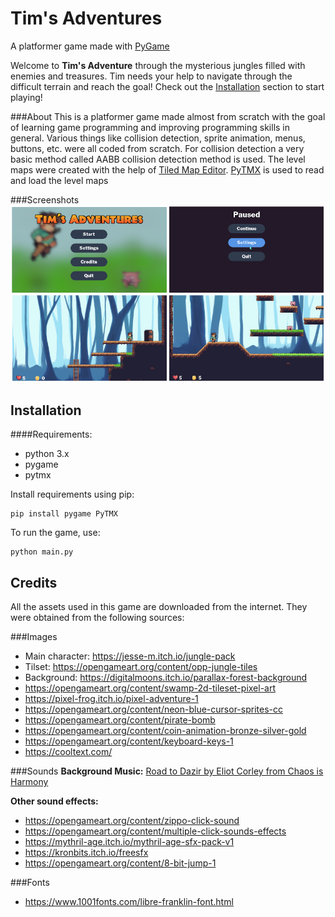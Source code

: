 Tim's Adventures
================

A platformer game made with [PyGame](www.pygame.org)

Welcome to **Tim's Adventure** through the mysterious jungles filled with enemies and treasures. Tim needs your help to 
navigate through the difficult terrain and reach the goal! Check out the [Installation](#installation) section to start playing!

###About
This is a platformer game made almost from scratch with the goal of learning game programming and 
improving programming skills in general. Various things like collision detection, sprite animation, menus, buttons, etc.
were all coded from scratch. For collision detection a very basic method called AABB collision detection method is used. 
The level maps were created with the help of [Tiled Map Editor](https://www.mapeditor.org/).
[PyTMX](https://github.com/bitcraft/PyTMX) is used to read and load the level maps

###Screenshots
![GitHub Logo](Screenshots/screenshot_collage.PNG)

Installation
-------------
####Requirements:
* python 3.x
* pygame
* pytmx

Install requirements using pip:
```
pip install pygame PyTMX
```

To run the game, use:
```
python main.py
```

Credits
-------
All the assets used in this game are downloaded from the internet. They were obtained
from the following sources:

###Images
* Main character: https://jesse-m.itch.io/jungle-pack
* Tilset: https://opengameart.org/content/opp-jungle-tiles
* Background: https://digitalmoons.itch.io/parallax-forest-background
* https://opengameart.org/content/swamp-2d-tileset-pixel-art
* https://pixel-frog.itch.io/pixel-adventure-1
* https://opengameart.org/content/neon-blue-cursor-sprites-cc
* https://opengameart.org/content/pirate-bomb
* https://opengameart.org/content/coin-animation-bronze-silver-gold
* https://opengameart.org/content/keyboard-keys-1
* https://cooltext.com/

###Sounds
**Background Music:**
[Road to Dazir by Eliot Corley from Chaos is Harmony](https://opengameart.org/content/outdoor-environment-music)

**Other sound effects:**
* https://opengameart.org/content/zippo-click-sound
* https://opengameart.org/content/multiple-click-sounds-effects
* https://mythril-age.itch.io/mythril-age-sfx-pack-v1
* https://kronbits.itch.io/freesfx
* https://opengameart.org/content/8-bit-jump-1

###Fonts
* https://www.1001fonts.com/libre-franklin-font.html